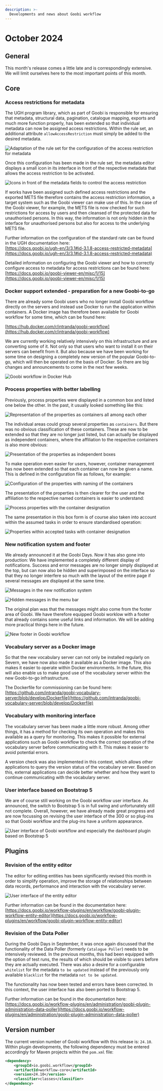 ```yaml
---
description: >-
  Developments and news about Goobi workflow
---
```


# October 2024

## General
This month's release comes a little late and is correspondingly extensive. We will limit ourselves here to the most important points of this month.

## Core

### Access restrictions for metadata
The UGH program library, which as part of Goobi is responsible for ensuring that metadata, structural data, pagination, catalogue mapping, exports and much more function properly, has been extended so that individual metadata can now be assigned access restrictions. Within the rule set, an additional attribute `allowAccessRestriction` must simply be added to the desired metadata. 

![Adaptation of the rule set for the configuration of the access restriction for metadata](202410_access_restriction_01.png)

Once this configuration has been made in the rule set, the metadata editor displays a small icon in its interface in front of the respective metadata that allows the access restriction to be activated.

![Icons in front of the metadata fields to control the access restriction](202410_access_restriction_02_en.png)

If works have been assigned such defined access restrictions and the exported METS file therefore contains the access restriction information, a target system such as the Goobi viewer can make use of this. In the case of the Goobi viewer, for example, the METS file is now checked for such restrictions for access by users and then cleansed of the protected data for unauthorised persons. In this way, the information is not only hidden in the interface for unauthorised persons but also for access to the underlying METS file.

Further information on the configuration of the standard rate can be found in the UGH documentation here:  
[https://docs.goobi.io/ugh-en/3/3.1#id-3.1.8-access-restricted-metadata](https://docs.goobi.io/ugh-en/3/3.1#id-3.1.8-access-restricted-metadata)

Detailed information on configuring the Goobi viewer and how to correctly configure access to metadata for access restrictions can be found here:  
[https://docs.goobi.io/goobi-viewer-en/misc/1/15](https://docs.goobi.io/goobi-viewer-en/misc/1/15)


### Docker support extended - preparation for a new Goobi-to-go
There are already some Goobi users who no longer install Goobi workflow directly on the servers and instead use Docker to run the application within containers. A Docker image has therefore been available for Goobi workflow for some time, which can be found here:

[https://hub.docker.com/r/intranda/goobi-workflow](https://hub.docker.com/r/intranda/goobi-workflow)

We are currently working relatively intensively on this infrastructure and are converting some of it. Not only so that users who want to install it on their servers can benefit from it. But also because we have been working for some time on designing a completely new version of the popular Goobi-to-go, which will then be operated on the basis of Docker. So there are big changes and announcements to come in the next few weeks.

![Goobi workflow in Docker Hub](202410_docker_01.png)


### Process properties with better labelling
Previously, process properties were displayed in a common box and listed one below the other. In the past, it usually looked something like this:

![Representation of the properties as containers all among each other](202410_properties_01_en.png)

The individual areas could group several properties as `containers`. But there was no obvious classification of these containers. These are now to be extended so that they are no longer just listed, but can actually be displayed as independent containers, where the affiliation to the respective containers is also more obvious:

![Presentation of the properties as independent boxes](202410_properties_02_en.png)

To make operation even easier for users, however, container management has now been extended so that each container can now be given a name. This is defined in the configuration file as follows, for example:

![Configuration of the properties with naming of the containers](202410_properties_03_en.png)

The presentation of the properties is then clearer for the user and the affiliation to the respective named containers is easier to understand:

![Process properties with the container designation](202410_properties_04_en.png)

The same presentation in this box form is of course also taken into account within the assumed tasks in order to ensure standardised operation:

![Properties within accepted tasks with container designation](202410_properties_05_en.png)


### New notification system and footer
We already announced it at the Goobi Days. Now it has also gone into production: We have implemented a completely different display of notifications. Success and error messages are no longer simply displayed at the top, but can now also be hidden and superimposed on the interface so that they no longer interfere so much with the layout of the entire page if several messages are displayed at the same time.

![Messages in the new notification system](202410_messages_01_en.png)

![Hidden messages in the menu bar](202410_messages_02_en.png)

The original plan was that the messages might also come from the footer area of Goobi. We have therefore equipped Goobi worklow with a footer that already contains some useful links and information. We will be adding more practical things here in the future.

![New footer in Goobi workflow](202410_footer_en.png)


### Vocabulary server as a Docker image
So that the new vocabulary server can not only be installed regularly on Severn, we have now also made it available as a Docker image. This also makes it easier to operate within Docker environments. In the future, this will also enable us to make good use of the vocabulary server within the new Goobi-to-go infrastructure.

The Dockerfile for commissioning can be found here:
[https://github.com/intranda/goobi-vocabulary-server/blob/develop/Dockerfile](https://github.com/intranda/goobi-vocabulary-server/blob/develop/Dockerfile)


### Vocabulary with monitoring interface
The vocabulary server has been made a little more robust. Among other things, it has a method for checking its own operation and makes this available as a query for monitoring. This makes it possible for external applications such as Goobi workflow to check the correct operation of the vocabulary server before communicating with it. This makes it easier to avoid potential errors. 

A version check was also implemented in this context, which allows other applications to query the version status of the vocabulary server. Based on this, external applications can decide better whether and how they want to continue communicating with the vocabulary server.


### User interface based on Bootstrap 5
We are of course still working on the Goobi workflow user interface. As announced, the switch to Bootstrap 5 is in full swing and unfortunately still not complete. Overall, however, we have already made great progress and are now focussing on revising the user interface of the 300 or so plug-ins so that Goobi workflow and the plug-ins have a uniform appearance.

![User interface of Goobi workflow and especially the dashboard plugin based on Bootstrap 5](202410_bs_en.png)


## Plugins

### Revision of the entity editor
The editor for editing entities has been significantly revised this month in order to simplify operation, improve the storage of relationships between data records, performance and interaction with the vocabulary server.

![User interface of the entity editor](202410_entities_en.png)

Further information can be found in the documentation here:  
[https://docs.goobi.io/workflow-plugins/en/workflow/goobi-plugin-workflow-entity-editor](https://docs.goobi.io/workflow-plugins/en/workflow/goobi-plugin-workflow-entity-editor)


### Revision of the Data Poller
During the Goobi Days in September, it was once again discussed that the functionality of the Data Poller (formerly `Catalogue Poller`) needs to be intensively reviewed. In the previous months, this had been equipped with the option of test runs, the results of which should be visible to users before they are actually executed. There was also a desire for a configurable `whitelist` for the metadata `to be updated` instead of the previously only available `blacklist` for the metadata `not to be updated`.

The functionality has now been tested and errors have been corrected. In this context, the user interface has also been ported to Bootstrap 5.

Further information can be found in the documentation here:  
[https://docs.goobi.io/workflow-plugins/en/administration/goobi-plugin-administration-data-poller](https://docs.goobi.io/workflow-plugins/en/administration/goobi-plugin-administration-data-poller)


## Version number

The current version number of Goobi workflow with this release is: `24.10`. Within plugin developments, the following dependency must be entered accordingly for Maven projects within the `pom.xml` file:

```xml
<dependency>
    <groupId>io.goobi.workflow</groupId>
    <artifactId>workflow-core</artifactId>
    <version>24.10</version>
    <classifier>classes</classifier>
</dependency>
```